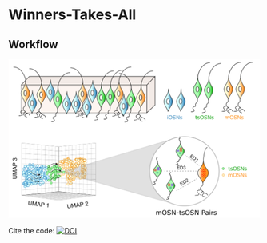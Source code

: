 # Winners-Takes-All

## Workflow

<img src="Main_pipeline/Images/GraphicalAbstract.png">


Cite the code: [![DOI](https://zenodo.org/badge/340450648.svg)](https://zenodo.org/badge/latestdoi/340450648)
